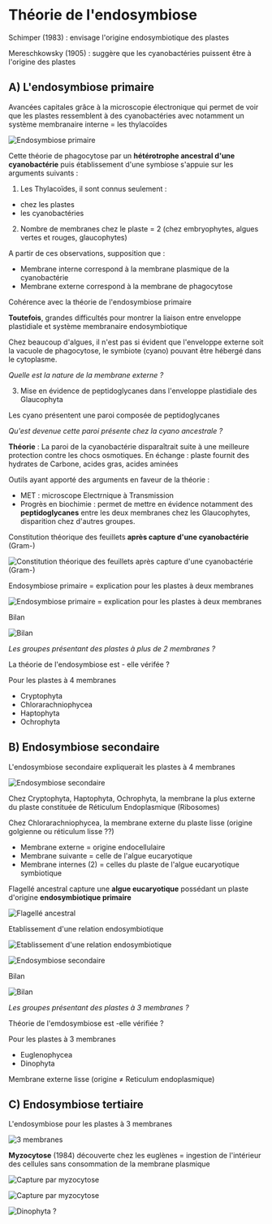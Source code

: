 # Théorie de l'endosymbiose

Schimper (1983) : envisage l'origine endosymbiotique des plastes

Mereschkowsky (1905) : suggère que les cyanobactéries puissent être à l'origine des plastes

## A) L'endosymbiose primaire

Avancées capitales grâce à la microscopie électronique qui permet de voir que  les  plastes  ressemblent  à  des  cyanobactéries  avec  notamment  un système membranaire interne = les thylacoïdes

![Endosymbiose primaire](Images/h1.JPG)

Cette théorie de phagocytose par un **hétérotrophe ancestral d'une cyanobactérie** puis établissement d'une symbiose s'appuie sur les arguments suivants :

1) Les Thylacoïdes, il sont connus seulement :

* chez les plastes
* les cyanobactéries

2) Nombre de membranes chez le plaste = 2 (chez embryophytes, algues vertes et rouges, glaucophytes)

A partir de ces observations, supposition que :

* Membrane interne correspond à la membrane plasmique de la cyanobactérie
* Membrane externe correspond à la membrane de phagocytose

Cohérence avec la théorie de l'endosymbiose primaire

**Toutefois**, grandes difficultés pour montrer la liaison entre enveloppe plastidiale et système membranaire endosymbiotique

Chez beaucoup d'algues, il n'est pas si évident que l'enveloppe externe soit la vacuole de phagocytose, le symbiote (cyano) pouvant être hébergé dans le cytoplasme.

*Quelle est la nature de la membrane externe ?*

3) Mise en évidence de peptidoglycanes dans l'enveloppe plastidiale des Glaucophyta

Les cyano présentent une paroi composée de peptidoglycanes

*Qu'est devenue cette paroi présente chez la cyano ancestrale ?*

**Théorie** : La paroi de la cyanobactérie disparaîtrait suite à une meilleure protection contre les chocs osmotiques. En échange : plaste fournit des hydrates de Carbone, acides gras, acides aminées 

Outils ayant apporté des arguments en faveur de la théorie :

* MET : microscope Electrnique à Transmission
* Progrès en biochimie : permet de mettre en évidence notamment des **peptidoglycanes** entre les deux membranes chez les Glaucophytes, disparition chez d'autres groupes.

Constitution théorique des feuillets **après capture d'une cyanobactérie** (Gram-)

![Constitution théorique des feuillets **après capture d'une cyanobactérie** (Gram-)](Images/obs.JPG)

Endosymbiose primaire = explication pour les plastes à deux membranes

![Endosymbiose primaire = explication pour les plastes à deux membranes](Images/obs2.JPG)

Bilan

![Bilan](Images/b1.JPG)

*Les groupes présentant des plastes à plus de 2 membranes ?*

La théorie de l'endosymbiose est - elle vérifée ?

Pour les plastes à 4 membranes

* Cryptophyta
* Chlorarachniophycea
* Haptophyta
* Ochrophyta

## B) Endosymbiose secondaire

L'endosymbiose secondaire expliquerait les plastes à 4 membranes

![Endosymbiose secondaire](Images/h2.JPG)

Chez Cryptophyta, Haptophyta, Ochrophyta, la membrane la plus externe du plaste constituée de Réticulum Endoplasmique (Ribosomes)

Chez Chlorarachniophycea, la membrane externe du plaste lisse (origine golgienne ou réticulum lisse ??)

* Membrane externe = origine endocellulaire
* Membrane suivante = celle de l'algue eucaryotique
* Membrane internes (2) = celles du plaste de l'algue eucaryotique symbiotique

Flagellé ancestral capture une **algue eucaryotique** possédant un plaste d'origine **endosymbiotique primaire**

![Flagellé ancestral](Images/ae.JPG)

Etablissement d'une relation endosymbiotique

![Etablissement d'une relation endosymbiotique](Images/relation.JPG)

![Endosymbiose secondaire](Images/bl.JPG)

Bilan

![Bilan](Images/b2.JPG)

*Les groupes présentant des plastes à 3 membranes ?*

Théorie de l'emdosymbiose est -elle vérifiée ?

Pour les plastes à 3 membranes

* Euglenophycea
* Dinophyta

Membrane externe lisse (origine ≠ Reticulum endoplasmique)

## C) Endosymbiose tertiaire

L'endosymbiose pour les plastes à 3 membranes

![3 membranes](Images/h3.JPG)

**Myzocytose** (1984) découverte chez les euglènes = ingestion de l'intérieur des cellules sans consommation de la membrane plasmique

![Capture par myzocytose](Images/cap.JPG)

![Capture par myzocytose](Images/cap2.JPG)

![Dinophyta ?](Images/chelou.JPG)









































